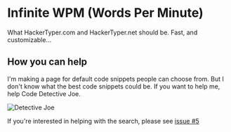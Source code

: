 Infinite WPM (Words Per Minute)
==========

What HackerTyper.com and HackerTyper.net should be. Fast, and customizable...


How you can help
--

I'm making a page for default code snippets people can choose from. But I don't know what the best code snippets could be. If you want to help me, help Code Detective Joe.

![Detective Joe](https://raw.github.com/kentcdodds/InfiniteWPM/master/resources/DetectiveJoe.jpg)

If you're interested in helping with the search, please see [issue #5](https://github.com/kentcdodds/InfiniteWPM/issues/5)
